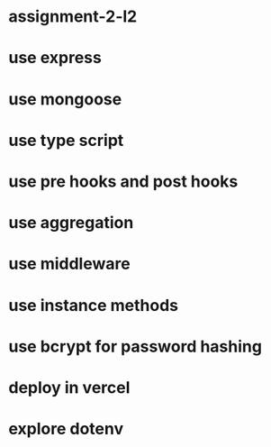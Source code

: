 # assignment-2-l2
# use express
# use mongoose
# use type script
# use pre hooks and post hooks
# use aggregation
# use middleware 
# use instance methods
# use bcrypt for password hashing
# deploy in vercel
# explore dotenv
